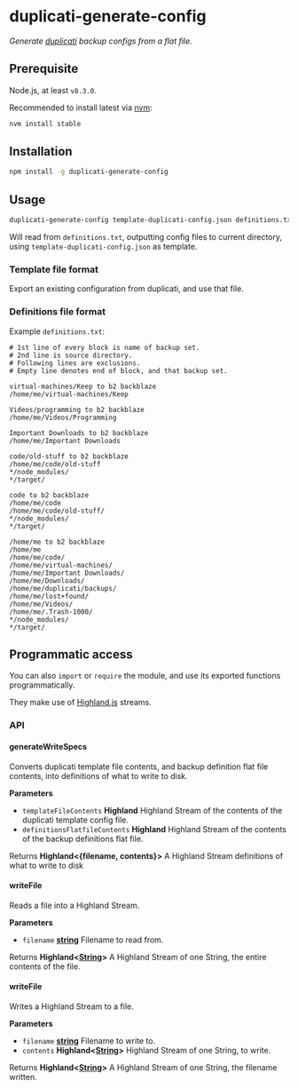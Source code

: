 # duplicati-generate-config

_Generate [duplicati](https://www.duplicati.com/) backup configs from a flat file._

## Prerequisite

Node.js, at least `v8.3.0`.

Recommended to install latest via [nvm](https://github.com/creationix/nvm#readme):

```bash
nvm install stable
```

## Installation

```bash
npm install -g duplicati-generate-config
```

## Usage

```bash
duplicati-generate-config template-duplicati-config.json definitions.txt
```

Will read from `definitions.txt`, outputting config files to current directory, using `template-duplicati-config.json` as template.

### Template file format

Export an existing configuration from duplicati, and use that file.

### Definitions file format

Example `definitions.txt`:

    # 1st line of every block is name of backup set.
    # 2nd line is source directory.
    # Following lines are exclusions.
    # Empty line denotes end of block, and that backup set.

    virtual-machines/Keep to b2 backblaze
    /home/me/virtual-machines/Keep

    Videos/programming to b2 backblaze
    /home/me/Videos/Programming

    Important Downloads to b2 backblaze
    /home/me/Important Downloads

    code/old-stuff to b2 backblaze
    /home/me/code/old-stuff
    */node_modules/
    */target/

    code to b2 backblaze
    /home/me/code
    /home/me/code/old-stuff/
    */node_modules/
    */target/

    /home/me to b2 backblaze
    /home/me
    /home/me/code/
    /home/me/virtual-machines/
    /home/me/Important Downloads/
    /home/me/Downloads/
    /home/me/duplicati/backups/
    /home/me/lost+found/
    /home/me/Videos/
    /home/me/.Trash-1000/
    */node_modules/
    */target/

## Programmatic access

You can also `import` or `require` the module, and use its exported functions programmatically.

They make use of [Highland.js](http://highlandjs.org/) streams.

### API

<!-- Generated by documentation.js. Update this documentation by updating the source code. -->

#### generateWriteSpecs

Converts duplicati template file contents, and backup definition flat file contents, into
definitions of what to write to disk.

**Parameters**

-   `templateFileContents` **Highland** Highland Stream of the contents of the duplicati
    template config file.
-   `definitionsFlatfileContents` **Highland** Highland Stream of the contents of the backup
    definitions flat file.

Returns **Highland&lt;{filename, contents}>** A Highland Stream definitions of what to write to disk

#### writeFile

Reads a file into a Highland Stream.

**Parameters**

-   `filename` **[string](https://developer.mozilla.org/en-US/docs/Web/JavaScript/Reference/Global_Objects/String)** Filename to read from.

Returns **Highland&lt;[String](https://developer.mozilla.org/en-US/docs/Web/JavaScript/Reference/Global_Objects/String)>** A Highland Stream of one String, the entire contents of the file.

#### writeFile

Writes a Highland Stream to a file.

**Parameters**

-   `filename` **[string](https://developer.mozilla.org/en-US/docs/Web/JavaScript/Reference/Global_Objects/String)** Filename to write to.
-   `contents` **Highland&lt;[String](https://developer.mozilla.org/en-US/docs/Web/JavaScript/Reference/Global_Objects/String)>** Highland Stream of one String, to write.

Returns **Highland&lt;[String](https://developer.mozilla.org/en-US/docs/Web/JavaScript/Reference/Global_Objects/String)>** A Highland Stream of one String, the filename written.
